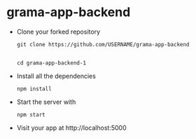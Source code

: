 # grama-app-backend

- Clone your forked repository

  ```
  git clone https://github.com/USERNAME/grama-app-backend


  cd grama-app-backend-1
  ```

- Install all the dependencies

  ```
  npm install
  ```

- Start the server with

  ```
  npm start
  ```

- Visit your app at http://localhost:5000

